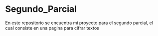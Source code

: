 # Segundo_Parcial
En este repositorio se encuentra mi proyecto para el segundo parcial, el cual consiste en una pagina para cifrar textos
